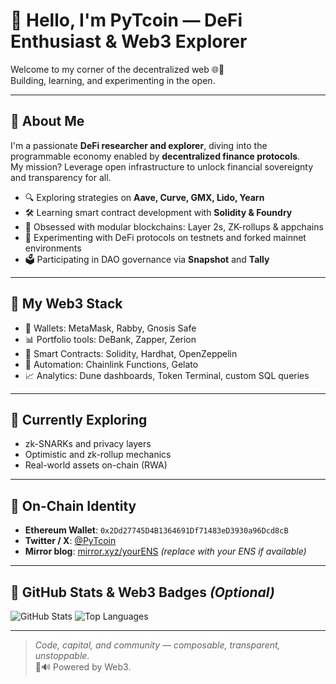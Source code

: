 # 👋 Hello, I'm PyTcoin — DeFi Enthusiast & Web3 Explorer

Welcome to my corner of the decentralized web 🌐🔗  
Building, learning, and experimenting in the open.

---

## 🧠 About Me

I'm a passionate **DeFi researcher and explorer**, diving into the programmable economy enabled by **decentralized finance protocols**.  
My mission? Leverage open infrastructure to unlock financial sovereignty and transparency for all.

- 🔍 Exploring strategies on **Aave, Curve, GMX, Lido, Yearn**
- 🛠️ Learning smart contract development with **Solidity & Foundry**
- 🧱 Obsessed with modular blockchains: Layer 2s, ZK-rollups & appchains
- 🧪 Experimenting with DeFi protocols on testnets and forked mainnet environments
- 🗳️ Participating in DAO governance via **Snapshot** and **Tally**

---

## 🔗 My Web3 Stack

- 💼 Wallets: MetaMask, Rabby, Gnosis Safe
- 📊 Portfolio tools: DeBank, Zapper, Zerion
- 🔐 Smart Contracts: Solidity, Hardhat, OpenZeppelin
- 🤖 Automation: Chainlink Functions, Gelato
- 📈 Analytics: Dune dashboards, Token Terminal, custom SQL queries

---

## 🌱 Currently Exploring

- zk-SNARKs and privacy layers
- Optimistic and zk-rollup mechanics
- Real-world assets on-chain (RWA)

---

## 🧾 On-Chain Identity

- **Ethereum Wallet**: `0x2Dd27745D4B1364691Df71483eD3930a96Dcd8cB`
- **Twitter / X**: [@PyTcoin](https://twitter.com/PyTcoin)
- **Mirror blog**: [mirror.xyz/yourENS](https://mirror.xyz/) *(replace with your ENS if available)*

---

## 🏅 GitHub Stats & Web3 Badges *(Optional)*

![GitHub Stats](https://github-readme-stats.vercel.app/api?username=PyTcoin&show_icons=true&theme=radical)
![Top Languages](https://github-readme-stats.vercel.app/api/top-langs/?username=PyTcoin&layout=compact&theme=radical)

<!-- Puedes agregar un badge de Zapper o DeBank usando shields.io o imágenes estáticas -->

---

> *Code, capital, and community — composable, transparent, unstoppable.*  
> 🦇🔊 Powered by Web3.
